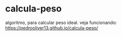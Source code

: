 # calcula-peso
algoritmo, para calcular peso ideal.
veja funcionando: https://pedrooliver13.github.io/calcula-peso/
